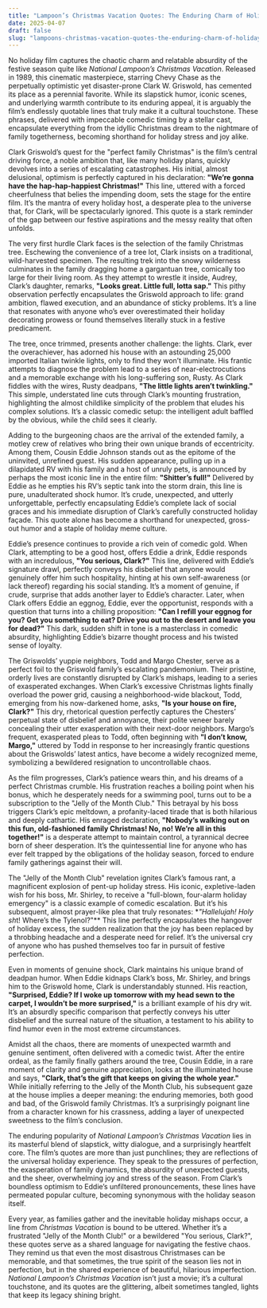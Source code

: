 ```yaml
---
title: "Lampoon’s Christmas Vacation Quotes: The Enduring Charm of Holiday Chaos"
date: 2025-04-07
draft: false
slug: "lampoons-christmas-vacation-quotes-the-enduring-charm-of-holiday-chaos" 
---
```


No holiday film captures the chaotic charm and relatable absurdity of the festive season quite like *National Lampoon’s Christmas Vacation*. Released in 1989, this cinematic masterpiece, starring Chevy Chase as the perpetually optimistic yet disaster-prone Clark W. Griswold, has cemented its place as a perennial favorite. While its slapstick humor, iconic scenes, and underlying warmth contribute to its enduring appeal, it is arguably the film’s endlessly quotable lines that truly make it a cultural touchstone. These phrases, delivered with impeccable comedic timing by a stellar cast, encapsulate everything from the idyllic Christmas dream to the nightmare of family togetherness, becoming shorthand for holiday stress and joy alike.

Clark Griswold’s quest for the "perfect family Christmas" is the film’s central driving force, a noble ambition that, like many holiday plans, quickly devolves into a series of escalating catastrophes. His initial, almost delusional, optimism is perfectly captured in his declaration: **"We’re gonna have the hap-hap-happiest Christmas!"** This line, uttered with a forced cheerfulness that belies the impending doom, sets the stage for the entire film. It’s the mantra of every holiday host, a desperate plea to the universe that, for Clark, will be spectacularly ignored. This quote is a stark reminder of the gap between our festive aspirations and the messy reality that often unfolds.

The very first hurdle Clark faces is the selection of the family Christmas tree. Eschewing the convenience of a tree lot, Clark insists on a traditional, wild-harvested specimen. The resulting trek into the snowy wilderness culminates in the family dragging home a gargantuan tree, comically too large for their living room. As they attempt to wrestle it inside, Audrey, Clark’s daughter, remarks, **"Looks great. Little full, lotta sap."** This pithy observation perfectly encapsulates the Griswold approach to life: grand ambition, flawed execution, and an abundance of sticky problems. It’s a line that resonates with anyone who’s ever overestimated their holiday decorating prowess or found themselves literally stuck in a festive predicament.

The tree, once trimmed, presents another challenge: the lights. Clark, ever the overachiever, has adorned his house with an astounding 25,000 imported Italian twinkle lights, only to find they won’t illuminate. His frantic attempts to diagnose the problem lead to a series of near-electrocutions and a memorable exchange with his long-suffering son, Rusty. As Clark fiddles with the wires, Rusty deadpans, **"The little lights aren’t twinkling."** This simple, understated line cuts through Clark’s mounting frustration, highlighting the almost childlike simplicity of the problem that eludes his complex solutions. It’s a classic comedic setup: the intelligent adult baffled by the obvious, while the child sees it clearly.

Adding to the burgeoning chaos are the arrival of the extended family, a motley crew of relatives who bring their own unique brands of eccentricity. Among them, Cousin Eddie Johnson stands out as the epitome of the uninvited, unrefined guest. His sudden appearance, pulling up in a dilapidated RV with his family and a host of unruly pets, is announced by perhaps the most iconic line in the entire film: **"Shitter’s full!"** Delivered by Eddie as he empties his RV’s septic tank into the storm drain, this line is pure, unadulterated shock humor. It’s crude, unexpected, and utterly unforgettable, perfectly encapsulating Eddie’s complete lack of social graces and his immediate disruption of Clark’s carefully constructed holiday façade. This quote alone has become a shorthand for unexpected, gross-out humor and a staple of holiday meme culture.

Eddie’s presence continues to provide a rich vein of comedic gold. When Clark, attempting to be a good host, offers Eddie a drink, Eddie responds with an incredulous, **"You serious, Clark?"** This line, delivered with Eddie’s signature drawl, perfectly conveys his disbelief that anyone would genuinely offer him such hospitality, hinting at his own self-awareness (or lack thereof) regarding his social standing. It’s a moment of genuine, if crude, surprise that adds another layer to Eddie’s character. Later, when Clark offers Eddie an eggnog, Eddie, ever the opportunist, responds with a question that turns into a chilling proposition: **"Can I refill your eggnog for you? Get you something to eat? Drive you out to the desert and leave you for dead?"** This dark, sudden shift in tone is a masterclass in comedic absurdity, highlighting Eddie’s bizarre thought process and his twisted sense of loyalty.

The Griswolds’ yuppie neighbors, Todd and Margo Chester, serve as a perfect foil to the Griswold family’s escalating pandemonium. Their pristine, orderly lives are constantly disrupted by Clark’s mishaps, leading to a series of exasperated exchanges. When Clark’s excessive Christmas lights finally overload the power grid, causing a neighborhood-wide blackout, Todd, emerging from his now-darkened home, asks, **"Is your house on fire, Clark?"** This dry, rhetorical question perfectly captures the Chesters’ perpetual state of disbelief and annoyance, their polite veneer barely concealing their utter exasperation with their next-door neighbors. Margo’s frequent, exasperated pleas to Todd, often beginning with **"I don’t know, Margo,"** uttered by Todd in response to her increasingly frantic questions about the Griswolds’ latest antics, have become a widely recognized meme, symbolizing a bewildered resignation to uncontrollable chaos.

As the film progresses, Clark’s patience wears thin, and his dreams of a perfect Christmas crumble. His frustration reaches a boiling point when his bonus, which he desperately needs for a swimming pool, turns out to be a subscription to the "Jelly of the Month Club." This betrayal by his boss triggers Clark’s epic meltdown, a profanity-laced tirade that is both hilarious and deeply cathartic. His enraged declaration, **"Nobody’s walking out on this fun, old-fashioned family Christmas! No, no! We’re all in this together!"** is a desperate attempt to maintain control, a tyrannical decree born of sheer desperation. It’s the quintessential line for anyone who has ever felt trapped by the obligations of the holiday season, forced to endure family gatherings against their will.

The "Jelly of the Month Club" revelation ignites Clark’s famous rant, a magnificent explosion of pent-up holiday stress. His iconic, expletive-laden wish for his boss, Mr. Shirley, to receive a "full-blown, four-alarm holiday emergency" is a classic example of comedic escalation. But it’s his subsequent, almost prayer-like plea that truly resonates: \**"Hallelujah! Holy sh*t! Where’s the Tylenol?"\*\* This line perfectly encapsulates the hangover of holiday excess, the sudden realization that the joy has been replaced by a throbbing headache and a desperate need for relief. It’s the universal cry of anyone who has pushed themselves too far in pursuit of festive perfection.

Even in moments of genuine shock, Clark maintains his unique brand of deadpan humor. When Eddie kidnaps Clark’s boss, Mr. Shirley, and brings him to the Griswold home, Clark is understandably stunned. His reaction, **"Surprised, Eddie? If I woke up tomorrow with my head sewn to the carpet, I wouldn’t be more surprised,"** is a brilliant example of his dry wit. It’s an absurdly specific comparison that perfectly conveys his utter disbelief and the surreal nature of the situation, a testament to his ability to find humor even in the most extreme circumstances.

Amidst all the chaos, there are moments of unexpected warmth and genuine sentiment, often delivered with a comedic twist. After the entire ordeal, as the family finally gathers around the tree, Cousin Eddie, in a rare moment of clarity and genuine appreciation, looks at the illuminated house and says, **"Clark, that’s the gift that keeps on giving the whole year."** While initially referring to the Jelly of the Month Club, his subsequent gaze at the house implies a deeper meaning: the enduring memories, both good and bad, of the Griswold family Christmas. It’s a surprisingly poignant line from a character known for his crassness, adding a layer of unexpected sweetness to the film’s conclusion.

The enduring popularity of *National Lampoon’s Christmas Vacation* lies in its masterful blend of slapstick, witty dialogue, and a surprisingly heartfelt core. The film’s quotes are more than just punchlines; they are reflections of the universal holiday experience. They speak to the pressures of perfection, the exasperation of family dynamics, the absurdity of unexpected guests, and the sheer, overwhelming joy and stress of the season. From Clark’s boundless optimism to Eddie’s unfiltered pronouncements, these lines have permeated popular culture, becoming synonymous with the holiday season itself.

Every year, as families gather and the inevitable holiday mishaps occur, a line from *Christmas Vacation* is bound to be uttered. Whether it’s a frustrated "Jelly of the Month Club!" or a bewildered "You serious, Clark?", these quotes serve as a shared language for navigating the festive chaos. They remind us that even the most disastrous Christmases can be memorable, and that sometimes, the true spirit of the season lies not in perfection, but in the shared experience of beautiful, hilarious imperfection. *National Lampoon’s Christmas Vacation* isn’t just a movie; it’s a cultural touchstone, and its quotes are the glittering, albeit sometimes tangled, lights that keep its legacy shining bright.